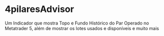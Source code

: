# 4pilaresAdvisor
Um Indicador que mostra Topo e Fundo Histórico do Par Operado no Metatrader 5, além de mostrar os lotes usados e disponíveis e muito mais
